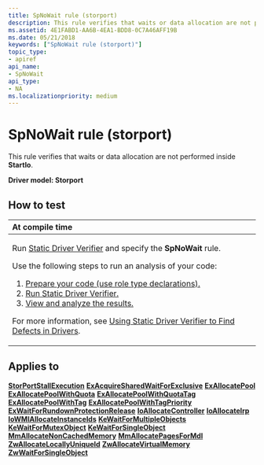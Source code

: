 ```yaml
---
title: SpNoWait rule (storport)
description: This rule verifies that waits or data allocation are not performed inside StartIo.
ms.assetid: 4E1FABD1-AA6B-4EA1-BDD8-0C7A46AFF19B
ms.date: 05/21/2018
keywords: ["SpNoWait rule (storport)"]
topic_type:
- apiref
api_name:
- SpNoWait
api_type:
- NA
ms.localizationpriority: medium
---
```


# SpNoWait rule (storport)


This rule verifies that waits or data allocation are not performed inside **StartIo**.

**Driver model: Storport**

How to test
-----------

<table>
<colgroup>
<col width="100%" />
</colgroup>
<thead>
<tr class="header">
<th align="left">At compile time</th>
</tr>
</thead>
<tbody>
<tr class="odd">
<td align="left"><p>Run <a href="https://docs.microsoft.com/windows-hardware/drivers/devtest/static-driver-verifier" data-raw-source="[Static Driver Verifier](./static-driver-verifier.md)">Static Driver Verifier</a> and specify the <strong>SpNoWait</strong> rule.</p>
Use the following steps to run an analysis of your code:
<ol>
<li><a href="https://docs.microsoft.com/windows-hardware/drivers/devtest/using-static-driver-verifier-to-find-defects-in-drivers#preparing-your-source-code" data-raw-source="[Prepare your code (use role type declarations).](./using-static-driver-verifier-to-find-defects-in-drivers.md#preparing-your-source-code)">Prepare your code (use role type declarations).</a></li>
<li><a href="https://docs.microsoft.com/windows-hardware/drivers/devtest/using-static-driver-verifier-to-find-defects-in-drivers#running-static-driver-verifier" data-raw-source="[Run Static Driver Verifier.](./using-static-driver-verifier-to-find-defects-in-drivers.md#running-static-driver-verifier)">Run Static Driver Verifier.</a></li>
<li><a href="https://docs.microsoft.com/windows-hardware/drivers/devtest/using-static-driver-verifier-to-find-defects-in-drivers#viewing-and-analyzing-the-results" data-raw-source="[View and analyze the results.](./using-static-driver-verifier-to-find-defects-in-drivers.md#viewing-and-analyzing-the-results)">View and analyze the results.</a></li>
</ol>
<p>For more information, see <a href="https://docs.microsoft.com/windows-hardware/drivers/devtest/using-static-driver-verifier-to-find-defects-in-drivers" data-raw-source="[Using Static Driver Verifier to Find Defects in Drivers](./using-static-driver-verifier-to-find-defects-in-drivers.md)">Using Static Driver Verifier to Find Defects in Drivers</a>.</p></td>
</tr>
</tbody>
</table>

Applies to
----------

[**StorPortStallExecution**](/windows-hardware/drivers/ddi/storport/nf-storport-storportstallexecution)
[**ExAcquireSharedWaitForExclusive**](/previous-versions/ff544370(v=vs.85))
[**ExAllocatePool**](/windows-hardware/drivers/ddi/wdm/nf-wdm-exallocatepool)
[**ExAllocatePoolWithQuota**](/windows-hardware/drivers/ddi/wdm/nf-wdm-exallocatepoolwithquota)
[**ExAllocatePoolWithQuotaTag**](/windows-hardware/drivers/ddi/wdm/nf-wdm-exallocatepoolwithquotatag)
[**ExAllocatePoolWithTag**](/windows-hardware/drivers/ddi/wdm/nf-wdm-exallocatepoolwithtag)
[**ExAllocatePoolWithTagPriority**](/windows-hardware/drivers/ddi/wdm/nf-wdm-exallocatepoolwithtagpriority)
[**ExWaitForRundownProtectionRelease**](/windows-hardware/drivers/ddi/wdm/nf-wdm-exwaitforrundownprotectionrelease)
[**IoAllocateController**](/windows-hardware/drivers/ddi/ntddk/nf-ntddk-ioallocatecontroller)
[**IoAllocateIrp**](/windows-hardware/drivers/ddi/wdm/nf-wdm-ioallocateirp)
[**IoWMIAllocateInstanceIds**](/windows-hardware/drivers/ddi/wdm/nf-wdm-iowmiallocateinstanceids)
[**KeWaitForMultipleObjects**](/windows-hardware/drivers/ddi/wdm/nf-wdm-kewaitformultipleobjects)
[**KeWaitForMutexObject**](https://msdn.microsoft.com/library/windows/hardware/ff553344)
[**KeWaitForSingleObject**](/windows-hardware/drivers/ddi/wdm/nf-wdm-kewaitforsingleobject)
[**MmAllocateNonCachedMemory**](/windows-hardware/drivers/ddi/ntddk/nf-ntddk-mmallocatenoncachedmemory)
[**MmAllocatePagesForMdl**](/windows-hardware/drivers/ddi/wdm/nf-wdm-mmallocatepagesformdl)
[**ZwAllocateLocallyUniqueId**](/windows-hardware/drivers/ddi/ntddk/nf-ntddk-zwallocatelocallyuniqueid)
[**ZwAllocateVirtualMemory**](/previous-versions/ff566416(v=vs.85))
[**ZwWaitForSingleObject**](/windows-hardware/drivers/ddi/ntifs/nf-ntifs-zwwaitforsingleobject)
 

